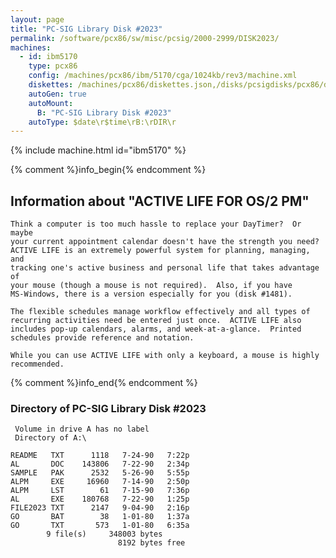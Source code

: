 ```yaml
---
layout: page
title: "PC-SIG Library Disk #2023"
permalink: /software/pcx86/sw/misc/pcsig/2000-2999/DISK2023/
machines:
  - id: ibm5170
    type: pcx86
    config: /machines/pcx86/ibm/5170/cga/1024kb/rev3/machine.xml
    diskettes: /machines/pcx86/diskettes.json,/disks/pcsigdisks/pcx86/diskettes.json
    autoGen: true
    autoMount:
      B: "PC-SIG Library Disk #2023"
    autoType: $date\r$time\rB:\rDIR\r
---
```


{% include machine.html id="ibm5170" %}

{% comment %}info_begin{% endcomment %}

## Information about "ACTIVE LIFE FOR OS/2 PM"

    Think a computer is too much hassle to replace your DayTimer?  Or maybe
    your current appointment calendar doesn't have the strength you need?
    ACTIVE LIFE is an extremely powerful system for planning, managing, and
    tracking one's active business and personal life that takes advantage of
    your mouse (though a mouse is not required).  Also, if you have
    MS-Windows, there is a version especially for you (disk #1481).
    
    The flexible schedules manage workflow effectively and all types of
    recurring activities need be entered just once.  ACTIVE LIFE also
    includes pop-up calendars, alarms, and week-at-a-glance.  Printed
    schedules provide reference and notation.
    
    While you can use ACTIVE LIFE with only a keyboard, a mouse is highly
    recommended.
{% comment %}info_end{% endcomment %}


### Directory of PC-SIG Library Disk #2023

     Volume in drive A has no label
     Directory of A:\

    README   TXT      1118   7-24-90   7:22p
    AL       DOC    143806   7-22-90   2:34p
    SAMPLE   PAK      2532   5-26-90   5:55p
    ALPM     EXE     16960   7-14-90   2:50p
    ALPM     LST        61   7-15-90   7:36p
    AL       EXE    180768   7-22-90   1:25p
    FILE2023 TXT      2147   9-04-90   2:16p
    GO       BAT        38   1-01-80   1:37a
    GO       TXT       573   1-01-80   6:35a
            9 file(s)     348003 bytes
                            8192 bytes free
